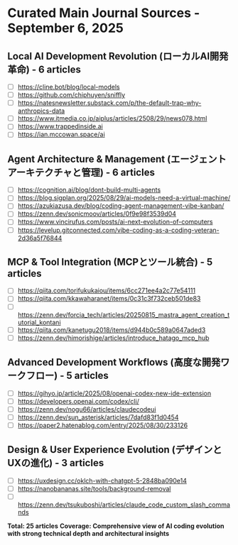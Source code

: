 # Curated Main Journal Sources - September 6, 2025

## Local AI Development Revolution (ローカルAI開発革命) - 6 articles
- [ ] https://cline.bot/blog/local-models
- [ ] https://github.com/chiphuyen/sniffly
- [ ] https://natesnewsletter.substack.com/p/the-default-trap-why-anthropics-data
- [ ] https://www.itmedia.co.jp/aiplus/articles/2508/29/news078.html
- [ ] https://www.trappedinside.ai
- [ ] https://ian.mccowan.space/ai

## Agent Architecture & Management (エージェントアーキテクチャと管理) - 6 articles
- [ ] https://cognition.ai/blog/dont-build-multi-agents
- [ ] https://blog.sigplan.org/2025/08/29/ai-models-need-a-virtual-machine/
- [ ] https://azukiazusa.dev/blog/coding-agent-management-vibe-kanban/
- [ ] https://zenn.dev/sonicmoov/articles/0f9e98f3539d04
- [ ] https://www.vincirufus.com/posts/ai-next-evolution-of-computers
- [ ] https://levelup.gitconnected.com/vibe-coding-as-a-coding-veteran-2d36a5f76844

## MCP & Tool Integration (MCPとツール統合) - 5 articles
- [ ] https://qiita.com/torifukukaiou/items/6cc271ee4a2c77e54111
- [ ] https://qiita.com/kkawaharanet/items/0c31c3f732ceb501de83
- [ ] https://zenn.dev/forcia_tech/articles/20250815_mastra_agent_creation_tutorial_kontani
- [ ] https://qiita.com/kanetugu2018/items/d944b0c589a0647aded3
- [ ] https://zenn.dev/himorishige/articles/introduce_hatago_mcp_hub

## Advanced Development Workflows (高度な開発ワークフロー) - 5 articles
- [ ] https://gihyo.jp/article/2025/08/openai-codex-new-ide-extension
- [ ] https://developers.openai.com/codex/cli/
- [ ] https://zenn.dev/nogu66/articles/claudecodeui
- [ ] https://zenn.dev/sun_asterisk/articles/7dafd83f1d0454
- [ ] https://paper2.hatenablog.com/entry/2025/08/30/233126

## Design & User Experience Evolution (デザインとUXの進化) - 3 articles
- [ ] https://uxdesign.cc/oklch-with-chatgpt-5-2848ba090e14
- [ ] https://nanobananas.site/tools/background-removal
- [ ] https://zenn.dev/tsukuboshi/articles/claude_code_custom_slash_commands

**Total: 25 articles**
**Coverage: Comprehensive view of AI coding evolution with strong technical depth and architectural insights**